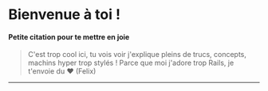 <h1>Bienvenue à toi !</h1>


<h4>Petite citation pour te mettre en joie </h4>



> C'est trop cool ici, tu vois voir j'explique pleins de trucs, concepts, machins hyper trop stylés ! Parce que moi j'adore trop Rails, je t'envoie du :heart: 
> (Felix)




---
